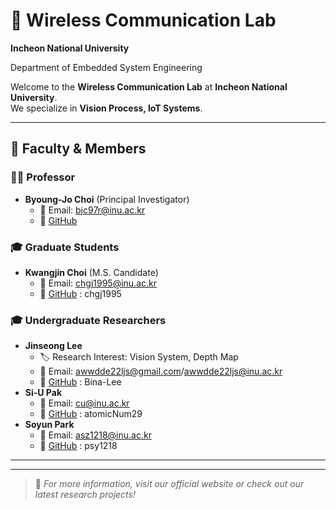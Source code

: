 # 🏫 Wireless Communication Lab
**Incheon National University**

Department of Embedded System Engineering

Welcome to the **Wireless Communication Lab** at **Incheon National University**.  
We specialize in **Vision Process, IoT Systems**.

---

## 📌 Faculty & Members

### 👨‍🏫 Professor
- **Byoung-Jo Choi** (Principal Investigator)
  - 📧 Email: bjc97r@inu.ac.kr
  - 🔗 [GitHub](@bjc97r)

<!--
### 🎓 Graduate Students
- **[Student Full Name]** (M.S./Ph.D. Candidate)  
  - 🏷️ Research Focus: [e.g., Computer Vision, Robotics]  
  - 📧 Email: [email@example.com]  
  - 🔗 [Google Scholar](#) | [LinkedIn](#) | [GitHub](#)

- **[Student Full Name]** (M.S./Ph.D. Candidate)  
  - 🏷️ Research Focus: [e.g., Embedded Systems, Edge Computing]  
  - 📧 Email: [email@example.com]  
  - 🔗 [Google Scholar](#) | [LinkedIn](#) | [GitHub](#)
  -->

### 🎓 Graduate Students
- **Kwangjin Choi** (M.S. Candidate)  
  <!-- - 🏷️ Research Focus: [e.g., Embedded Systems, Edge Computing]  -->
  - 📧 Email: chgj1995@inu.ac.kr
  - 🔗 [GitHub](@chgj1995) : chgj1995

### 🎓 Undergraduate Researchers
- **Jinseong Lee**  
  - 🏷️ Research Interest: Vision System, Depth Map
  - 📧 Email: awwdde22ljs@gmail.com/awwdde22ljs@inu.ac.kr
  - 🔗 [GitHub](@Bina-Lee) : Bina-Lee
- **Si-U Pak**  
  <!-- - 🏷️ Research Interest: -->
  - 📧 Email: cu@inu.ac.kr
  - 🔗 [GitHub](@atomicNum29) : atomicNum29
- **Soyun Park**  
  <!-- - 🏷️ Research Interest: -->
  - 📧 Email: asz1218@inu.ac.kr
  - 🔗 [GitHub](@psy1218) : psy1218
    
---

<!--
## 🏛 Research Areas
- ✅ **[Research Topic 1]**: Brief description.
- ✅ **[Research Topic 2]**: Brief description.
- ✅ **[Research Topic 3]**: Brief description.

## 📢 Contact Us
📍 **Location:** [University Address]  
✉️ **Email:** [lab.email@example.com]  
🌐 **Website:** [Lab Website](#)  
-->
---

> 📌 *For more information, visit our official website or check out our latest research projects!*

<!--
**Here are some ideas to get you started:**

🙋‍♀️ A short introduction - what is your organization all about?
🌈 Contribution guidelines - how can the community get involved?
👩‍💻 Useful resources - where can the community find your docs? Is there anything else the community should know?
🍿 Fun facts - what does your team eat for breakfast?
🧙 Remember, you can do mighty things with the power of [Markdown](https://docs.github.com/github/writing-on-github/getting-started-with-writing-and-formatting-on-github/basic-writing-and-formatting-syntax)
-->
